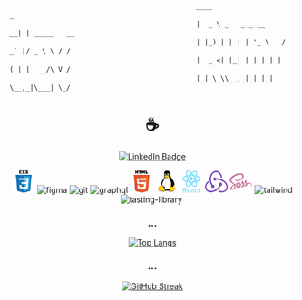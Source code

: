 ```
                                              ____                    _
                                              |  _ \ _   _ _ __     __| | _____   __
                                              | |_) | | | | '_ \   / _` |/ _ \ \ / /
                                              |  _ <| |_| | | | | | (_| |  __/\ V /
                                              |_| \_\\__,_|_| |_|  \__,_|\___| \_/
```
<div id="header" align="center"> 
  <div>
  <h1>☕</h1>
  </div>

  <div id="badges" style="
    margin-top: 1rem;
    margin-bottom: 1rem;
">
    <a href="https://www.linkedin.com/in/gustavo-campos-347853163/">
      <img src="https://img.shields.io/badge/LinkedIn-blue?style=for-the-badge&logo=linkedin&logoColor=white" alt="LinkedIn Badge"/>
    </a>
  </div>
  <div style="magin-top: 2rem;">
     <img src="https://raw.githubusercontent.com/devicons/devicon/master/icons/css3/css3-original-wordmark.svg" alt="css3" width="40" height="40"/>
     <img src="https://www.vectorlogo.zone/logos/figma/figma-icon.svg" alt="figma" width="40" height="40"/> 
     <img src="https://www.vectorlogo.zone/logos/git-scm/git-scm-icon.svg" alt="git" width="40" height="40"/>
     <img src="https://www.vectorlogo.zone/logos/graphql/graphql-icon.svg" alt="graphql" width="40" height="40"/>
     <img src="https://raw.githubusercontent.com/devicons/devicon/master/icons/html5/html5-original-wordmark.svg" alt="html5" width="40" height="40"/>
     <img src="https://raw.githubusercontent.com/devicons/devicon/master/icons/linux/linux-original.svg" alt="linux" width="40" height="40"/>
      <img src="https://raw.githubusercontent.com/devicons/devicon/master/icons/react/react-original-wordmark.svg" alt="react" width="40" height="40"/>
      <img src="https://raw.githubusercontent.com/devicons/devicon/master/icons/redux/redux-original.svg" alt="redux" width="40" height="40"/> 
      <img src="https://raw.githubusercontent.com/devicons/devicon/master/icons/sass/sass-original.svg" alt="sass" width="40" height="40"/> 
      <img src="https://www.vectorlogo.zone/logos/tailwindcss/tailwindcss-icon.svg" alt="tailwind" width="40" height="40"/> 
    <img src="https://testing-library.com/img/octopus-64x64.png" title="Testing Libraty" alt="tasting-library" width="40" height="40"/>&nbsp;    
  </div>

### ...
[![Top Langs](https://github-readme-stats.vercel.app/api/top-langs/?username=gusdecante&layout=compact&theme=vision-friendly-dark)](https://github.com/anuraghazra/github-readme-stats)
### ...
[![GitHub Streak](https://streak-stats.demolab.com?user=gusdecante&theme=garden&border_radius=5.8&locale=pt_BR&date_format=j%20M%5B%20Y%5D)](https://git.io/streak-stats)
</div>

